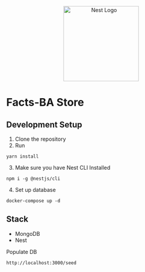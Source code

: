 <p align="center">
  <a href="http://nestjs.com/" target="blank"><img src="https://nestjs.com/img/logo-small.svg" width="200" alt="Nest Logo" /></a>
</p>

# Facts-BA Store

## Development Setup

1. Clone the repository
2. Run

```
yarn install
```

3. Make sure you have Nest CLI Installed

```
npm i -g @nestjs/cli
```

4. Set up database

```
docker-compose up -d
```

## Stack
* MongoDB
* Nest


Populate DB

```
http://localhost:3000/seed
```
